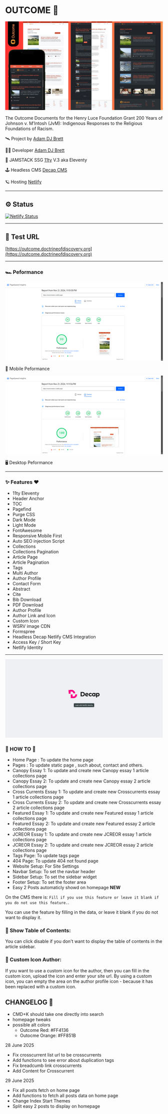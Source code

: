 # OUTCOME 🚀

![Outcome](outcome.jpg)

The Outcome Documents for the Henry Luce Foundation Grant 200 Years of Johnson v. M’Intosh (JvM): Indigenous Responses to the Religious Foundations of Racism.

🛰 Project by [Adam DJ Brett](https://www.adamdjbrett.com)

👩‍🚀 Developer [Adam DJ Brett](https://www.adamdjbrett.com)

📡 JAMSTACK SSG [11ty](https://11ty.dev) V.3 aka Eleventy

🕹️ Headless CMS [Decap CMS](https://decapcms.org/)

🪐 Hosting [Netlify](https://netlify.com/)

---

## ⚙️ Status

[![Netlify Status](https://api.netlify.com/api/v1/badges/a51b8236-196a-4da3-8ca8-21a4d9666ea5/deploy-status)](https://app.netlify.com/sites/outcomedocs/deploys)


---

## 💫 Test URL 

[https://outcome.doctrineofdiscovery.org](https://outcome.doctrineofdiscovery.org)

---

### 🏎️ Peformance

![Mobile Test](mobile.png)

📱 Mobile Peformance

![Desktop Test](desktop.png)

🖥️ Desktop Peformance

---

### ✨ Features ❤️

+ 11ty Eleventy
+ Header Anchor
+ TOC
+ Pagefind
+ Purge CSS
+ Dark Mode
+ Light Mode
+ FontAwesome
+ Responsive Mobile First
+ Auto SEO injection Script
+ Collections
+ Collections Pagination
+ Article Page
+ Article Pagination
+ Tags
+ Multi Author
+ Author Profile
+ Contact Form
+ Abstract
+ Cite
+ Bib Download
+ PDF Download
+ Author Profile
+ Author Link and Icon
+ Custom Icon
+ WSRV image CDN
+ Formspree
+ Headless Decap Netlify CMS Integration
+ Access Key / Short Key
+ Netlify Identity

---

![Decap](decap.png)

### 📖 HOW TO 📌

+ Home Page : To update the home page
+ Pages : To update static page , such about, contact and others.
+ Canopy Essay 1: To update and create new Canopy essay 1 article collections page
+ Canopy Essay 2: To update and create new Canopy essay 2 article collections page
+ Cross Currents Essay 1: To update and create new Crosscurrents essay 1 article collections page
+ Cross Currents Essay 2: To update and create new Crosscurrents essay 2 article collections page
+ Featured Essay 1: To update and create new Featured essay 1 article collections page
+ Featured Essay 2: To update and create new Featured essay 2 article collections page
+ JCREOR Essay 1: To update and create new JCREOR essay 1 article collections page
+ JCREOR Essay 2: To update and create new JCREOR essay 2 article collections page
+ Tags Page: To update tags page
+ 404 Page: To update 404 not found page
+ Website Setup: For Site Settings
+ Navbar Setup: To set the navbar header
+ Sidebar Setup: To set the sidebar widget
+ Footer Setup: To set the footer area
+ Easy 2 Posts automaticly showd on homepage **NEW**

On the CMS there is: `Fill if you use this feature or leave it blank if you do not use this feature.`.

You can use the feature by filling in the data, or leave it blank if you do not want to display it.

### 📖 Show Table of Contents: 

You can click disable if you don't want to display the table of contents in the article sidebar.

### 📖 Custom Icon Author: 

If you want to use a custom icon for the author, then you can fill in the custom icon, upload the icon and enter your site url. By using a custom icon, you can empty the area on the author profile icon - because it has been replaced with a custom icon.

## CHANGELOG 📝
- CMD+K should take one directly into search
- homepage tweaks
- possible alt colors
    - Outcome Red: #FF4136
    - Outocme Orange: #FF851B

28 June 2025
+ Fix crosscurrent list url to be crosscurrents
+ Add functions to see error about duplication tags
+ Fix breadcumb link crosscurrents
+ Add Content for Crosscurrent

29 June 2025
+ Fix all posts fetch on home page 
+ Add functions to fetch all posts data on home page
+ Change Index Start Themes
+ Split easy 2 posts to display on homepage
